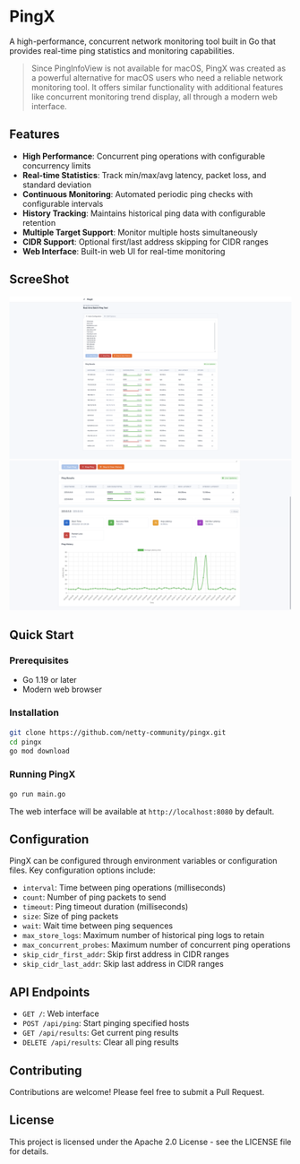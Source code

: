 # PingX

A high-performance, concurrent network monitoring tool built in Go that provides real-time ping statistics and monitoring capabilities.

> Since PingInfoView is not available for macOS, PingX was created as a powerful alternative for macOS users who need a reliable network monitoring tool. It offers similar functionality with additional features like concurrent monitoring trend display, all through a modern web interface.

## Features

- **High Performance**: Concurrent ping operations with configurable concurrency limits
- **Real-time Statistics**: Track min/max/avg latency, packet loss, and standard deviation
- **Continuous Monitoring**: Automated periodic ping checks with configurable intervals
- **History Tracking**: Maintains historical ping data with configurable retention
- **Multiple Target Support**: Monitor multiple hosts simultaneously
- **CIDR Support**: Optional first/last address skipping for CIDR ranges
- **Web Interface**: Built-in web UI for real-time monitoring

## ScreeShot
![PingX Demo](/docs/demo.png)
![PingX Details](/docs/detail.png)

## Quick Start

### Prerequisites

- Go 1.19 or later
- Modern web browser

### Installation

```bash
git clone https://github.com/netty-community/pingx.git
cd pingx
go mod download
```

### Running PingX

```bash
go run main.go
```

The web interface will be available at `http://localhost:8080` by default.

## Configuration

PingX can be configured through environment variables or configuration files. Key configuration options include:

- `interval`: Time between ping operations (milliseconds)
- `count`: Number of ping packets to send
- `timeout`: Ping timeout duration (milliseconds)
- `size`: Size of ping packets
- `wait`: Wait time between ping sequences
- `max_store_logs`: Maximum number of historical ping logs to retain
- `max_concurrent_probes`: Maximum number of concurrent ping operations
- `skip_cidr_first_addr`: Skip first address in CIDR ranges
- `skip_cidr_last_addr`: Skip last address in CIDR ranges

## API Endpoints

- `GET /`: Web interface
- `POST /api/ping`: Start pinging specified hosts
- `GET /api/results`: Get current ping results
- `DELETE /api/results`: Clear all ping results

## Contributing

Contributions are welcome! Please feel free to submit a Pull Request.

## License

This project is licensed under the Apache 2.0 License - see the LICENSE file for details.
